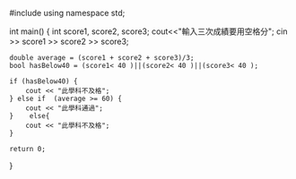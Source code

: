 #include <iostream>
using namespace std;

int main()
{
    int score1, score2, score3;
    cout<<"輸入三次成績要用空格分";
    cin >> score1 >> score2 >> score3;

    double average = (score1 + score2 + score3)/3;
    bool hasBelow40 = (score1< 40 )||(score2< 40 )||(score3< 40 );
    
    if (hasBelow40) {
        cout << "此學科不及格";
    } else if  (average >= 60) {
        cout << "此學科通過";
    }    else{
        cout << "此學科不及格";
    }
    
    return 0;
}
